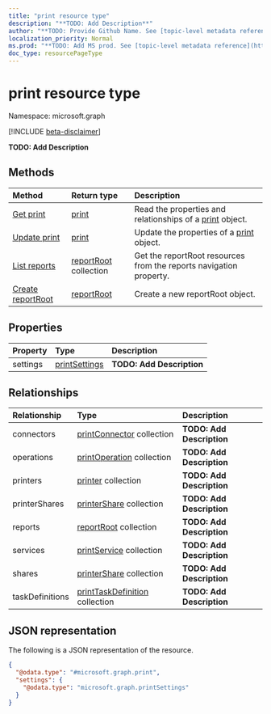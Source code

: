 ```yaml
---
title: "print resource type"
description: "**TODO: Add Description**"
author: "**TODO: Provide Github Name. See [topic-level metadata reference](https://msgo.azurewebsites.net/add/document/guidelines/metadata.html#topic-level-metadata)**"
localization_priority: Normal
ms.prod: "**TODO: Add MS prod. See [topic-level metadata reference](https://msgo.azurewebsites.net/add/document/guidelines/metadata.html#topic-level-metadata)**"
doc_type: resourcePageType
---
```


# print resource type

Namespace: microsoft.graph

[!INCLUDE [beta-disclaimer](../../includes/beta-disclaimer.md)]

**TODO: Add Description**

## Methods
|Method|Return type|Description|
|:---|:---|:---|
|[Get print](../api/print-get.md)|[print](../resources/print.md)|Read the properties and relationships of a [print](../resources/print.md) object.|
|[Update print](../api/print-update.md)|[print](../resources/print.md)|Update the properties of a [print](../resources/print.md) object.|
|[List reports](../api/print-list-reports.md)|[reportRoot](../resources/reportroot.md) collection|Get the reportRoot resources from the reports navigation property.|
|[Create reportRoot](../api/print-post-reports.md)|[reportRoot](../resources/reportroot.md)|Create a new reportRoot object.|

## Properties
|Property|Type|Description|
|:---|:---|:---|
|settings|[printSettings](../resources/printsettings.md)|**TODO: Add Description**|

## Relationships
|Relationship|Type|Description|
|:---|:---|:---|
|connectors|[printConnector](../resources/printconnector.md) collection|**TODO: Add Description**|
|operations|[printOperation](../resources/printoperation.md) collection|**TODO: Add Description**|
|printers|[printer](../resources/printer.md) collection|**TODO: Add Description**|
|printerShares|[printerShare](../resources/printershare.md) collection|**TODO: Add Description**|
|reports|[reportRoot](../resources/reportroot.md) collection|**TODO: Add Description**|
|services|[printService](../resources/printservice.md) collection|**TODO: Add Description**|
|shares|[printerShare](../resources/printershare.md) collection|**TODO: Add Description**|
|taskDefinitions|[printTaskDefinition](../resources/printtaskdefinition.md) collection|**TODO: Add Description**|

## JSON representation
The following is a JSON representation of the resource.
<!-- {
  "blockType": "resource",
  "keyProperty": "id",
  "@odata.type": "microsoft.graph.print",
  "openType": false
}
-->
``` json
{
  "@odata.type": "#microsoft.graph.print",
  "settings": {
    "@odata.type": "microsoft.graph.printSettings"
  }
}
```

